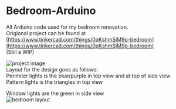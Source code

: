 # Bedroom-Arduino
All Arduino code used for my bedroom renovation.  
Origional project can be found at [https://www.tinkercad.com/things/0pKshmSjM9p-bedroom](https://www.tinkercad.com/things/0pKshmSjM9p-bedroom) <br/>
(Still a WIP)  
  
![project image](https://github.com/user-attachments/assets/bce73a94-9477-4f08-9e45-bb01fa90141c)
<br/>
Layout for the design goes as follows:<br/>
Perimiter lights is the blue/purple in top view and at top of side view <br/>
Pattern lights is the triangles in top view <br/>

Window lights are the green in side view <br/>
![bedroom layout](https://github.com/user-attachments/assets/08a9ad49-a616-44a2-963d-8eea4f599d48)
